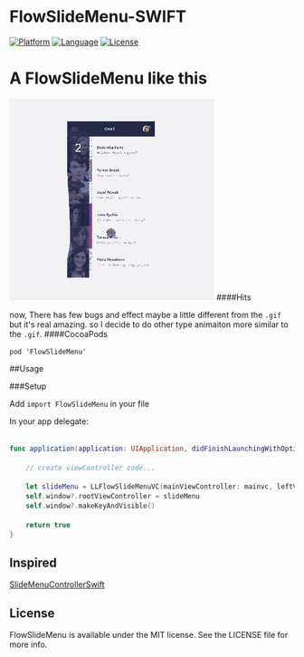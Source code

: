 # FlowSlideMenu-SWIFT

[![Platform](http://img.shields.io/badge/platform-ios-blue.svg?style=flat
)](https://developer.apple.com/iphone/index.action)
[![Language](http://img.shields.io/badge/language-swift-brightgreen.svg?style=flat
)](https://developer.apple.com/swift)
[![License](http://img.shields.io/badge/license-MIT-lightgrey.svg?style=flat
)](http://mit-license.org)

# A FlowSlideMenu like this

![Showcase](effect.gif)
####Hits

now, There has few bugs and effect maybe a little different from the `.gif` but it's real amazing. so I decide to do other type animaiton more similar to the `.gif`.
####CocoaPods
```
pod 'FlowSlideMenu'
```

##Usage

###Setup

Add `import FlowSlideMenu` in your file

In your app delegate:

```swift

func application(application: UIApplication, didFinishLaunchingWithOptions launchOptions: [NSObject: AnyObject]?) -> Bool {

    // create viewController code...
        
    let slideMenu = LLFlowSlideMenuVC(mainViewController: mainvc, leftViewController: leftvc)
    self.window?.rootViewController = slideMenu
    self.window?.makeKeyAndVisible()    

    return true
}
```
## Inspired

[SlideMenuControllerSwift](https://github.com/dekatotoro/SlideMenuControllerSwift) 

## License

FlowSlideMenu is available under the MIT license. See the LICENSE file for more info.
